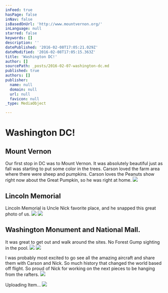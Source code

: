 ```yaml
---
inFeed: true
hasPage: false
inNav: false
isBasedOnUrl: 'http://www.mountvernon.org/'
inLanguage: null
starred: false
keywords: []
description: ''
datePublished: '2016-02-08T17:05:21.029Z'
dateModified: '2016-02-08T17:05:15.363Z'
title: 'Washington DC!'
author: []
sourcePath: _posts/2016-02-07-washington-dc.md
published: true
authors: []
publisher:
  name: null
  domain: null
  url: null
  favicon: null
_type: MediaObject

---
```

# Washington DC!

## Mount Vernon

Our first stop in DC was to Mount Vernon.  It was absolutely beautiful just as fall was starting to put some color in the trees.  Carson loved the farm area where there were sheep and pumpkins.  Carson loves the Peanuts show right now about the Great Pumpkin, so he was right at home.
![](https://s3-us-west-2.amazonaws.com/the-grid-img/p/002c83b191db105c3ad22c092fa9a9c9ff523630.jpg)

## Lincoln Memorial

Lincoln Memorial is Uncle Nick favorite place, and he snapped this great photo of us.
![](https://imgflo.herokuapp.com/graph/vahj1ThiexotieMo/b1640b8510dacbea7997bf8b9b982fff/passthrough.jpg?height=600&input=https%3A%2F%2Fs3-us-west-2.amazonaws.com%2Fthe-grid-img%2Fp%2Fdc692114c42f56b37a85611004a4fd984d6528ea.jpg)
![](https://imgflo.herokuapp.com/graph/vahj1ThiexotieMo/0c5880399a9344baa0a4f6284ca74f7e/passthrough.jpg?height=600&input=https%3A%2F%2Fs3-us-west-2.amazonaws.com%2Fthe-grid-img%2Fp%2Fed260c206309a9dc0741ba1732455ad707a64459.jpg)

## Washington Monument and National Mall.

It was great to get out and walk around the sites.  No Forest Gump sighting in the pool.  ![](https://imgflo.herokuapp.com/graph/vahj1ThiexotieMo/e0d3a8de98862a3c7c8eb1d0e0db16a4/passthrough.jpg?height=600&input=https%3A%2F%2Fs3-us-west-2.amazonaws.com%2Fthe-grid-img%2Fp%2F52a5211a8970a7250d41ba65f386dad2064a3cb5.jpg)
![](https://imgflo.herokuapp.com/graph/vahj1ThiexotieMo/5a65a71760af631bbb3db2626849a165/passthrough.jpg?height=600&input=https%3A%2F%2Fs3-us-west-2.amazonaws.com%2Fthe-grid-img%2Fp%2Fcedffec43264711223c833cef664605cb32ad79d.jpg)

I was probably most excited to go see all the amazing aircraft and share them with Carson and Nick.  So much history that changed the world based off flight.  So proud of Nick for working on the next pieces to be hanging from the rafters.
![](https://imgflo.herokuapp.com/graph/vahj1ThiexotieMo/656eda1d049b97a6aa1ac471b32be8b1/passthrough.jpg?height=500&input=https%3A%2F%2Fs3-us-west-2.amazonaws.com%2Fthe-grid-img%2Fp%2F108e577f8cd0662005b6482867891d22ffcefb1a.jpg&width=750)

Uploading Item...
![](https://the-grid-user-content.s3-us-west-2.amazonaws.com/7d6855c5-7e02-4586-b782-c613b05acfc5.JPG)
